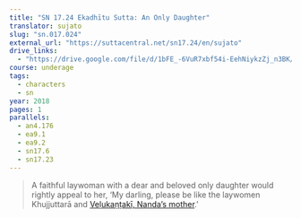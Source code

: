 ```yaml
---
title: "SN 17.24 Ekadhītu Sutta: An Only Daughter"
translator: sujato
slug: "sn.017.024"
external_url: "https://suttacentral.net/sn17.24/en/sujato"
drive_links:
  - "https://drive.google.com/file/d/1bFE_-6VuR7xbf54i-EehNiykzZj_n3BK/view?usp=drivesdk"
course: underage
tags:
  - characters
  - sn
year: 2018
pages: 1
parallels:
  - an4.176
  - ea9.1
  - ea9.2
  - sn17.6
  - sn17.23
---
```


> A faithful laywoman with a dear and beloved only daughter would rightly appeal to her, ‘My darling, please be like the laywomen Khujjuttarā and [Veḷukaṇṭakī, Nanda’s mother](/content/canon/an7.53).’
